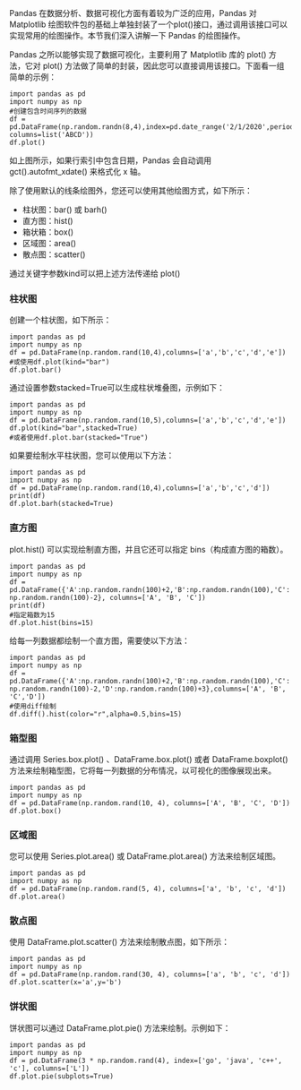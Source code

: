 Pandas 在数据分析、数据可视化方面有着较为广泛的应用，Pandas 对 Matplotlib 绘图软件包的基础上单独封装了一个plot()接口，通过调用该接口可以实现常用的绘图操作。本节我们深入讲解一下 Pandas 的绘图操作。

Pandas 之所以能够实现了数据可视化，主要利用了 Matplotlib 库的 plot() 方法，它对 plot() 方法做了简单的封装，因此您可以直接调用该接口。下面看一组简单的示例：

```
import pandas as pd
import numpy as np
#创建包含时间序列的数据
df = pd.DataFrame(np.random.randn(8,4),index=pd.date_range('2/1/2020',periods=8), columns=list('ABCD'))
df.plot()
```


如上图所示，如果行索引中包含日期，Pandas 会自动调用 gct().autofmt_xdate() 来格式化 x 轴。

除了使用默认的线条绘图外，您还可以使用其他绘图方式，如下所示：

-   柱状图：bar() 或 barh()
-   直方图：hist()
-   箱状箱：box()
-   区域图：area()
-   散点图：scatter()

通过关键字参数kind可以把上述方法传递给 plot()

### 柱状图

创建一个柱状图，如下所示：

```
import pandas as pd
import numpy as np
df = pd.DataFrame(np.random.rand(10,4),columns=['a','b','c','d','e'])
#或使用df.plot(kind="bar")
df.plot.bar()
```


通过设置参数stacked=True可以生成柱状堆叠图，示例如下：

```
import pandas as pd
import numpy as np
df = pd.DataFrame(np.random.rand(10,5),columns=['a','b','c','d','e'])
df.plot(kind="bar",stacked=True)
#或者使用df.plot.bar(stacked="True")
```


如果要绘制水平柱状图，您可以使用以下方法：

```
import pandas as pd
import numpy as np
df = pd.DataFrame(np.random.rand(10,4),columns=['a','b','c','d'])
print(df)
df.plot.barh(stacked=True)
```


### 直方图

plot.hist() 可以实现绘制直方图，并且它还可以指定 bins（构成直方图的箱数）。

```
import pandas as pd
import numpy as np
df = pd.DataFrame({'A':np.random.randn(100)+2,'B':np.random.randn(100),'C':
np.random.randn(100)-2}, columns=['A', 'B', 'C'])
print(df)
#指定箱数为15
df.plot.hist(bins=15)
```


给每一列数据都绘制一个直方图，需要使以下方法：

```
import pandas as pd
import numpy as np
df = pd.DataFrame({'A':np.random.randn(100)+2,'B':np.random.randn(100),'C':
np.random.randn(100)-2,'D':np.random.randn(100)+3},columns=['A', 'B', 'C','D'])
#使用diff绘制
df.diff().hist(color="r",alpha=0.5,bins=15)
```


### 箱型图

通过调用 Series.box.plot() 、DataFrame.box.plot() 或者 DataFrame.boxplot() 方法来绘制箱型图，它将每一列数据的分布情况，以可视化的图像展现出来。

```
import pandas as pd
import numpy as np
df = pd.DataFrame(np.random.rand(10, 4), columns=['A', 'B', 'C', 'D'])
df.plot.box()
```


### 区域图

您可以使用 Series.plot.area() 或 DataFrame.plot.area() 方法来绘制区域图。

```
import pandas as pd
import numpy as np
df = pd.DataFrame(np.random.rand(5, 4), columns=['a', 'b', 'c', 'd'])
df.plot.area()
```

### 散点图

使用 DataFrame.plot.scatter() 方法来绘制散点图，如下所示：

```
import pandas as pd
import numpy as np
df = pd.DataFrame(np.random.rand(30, 4), columns=['a', 'b', 'c', 'd'])
df.plot.scatter(x='a',y='b')
```


### 饼状图

饼状图可以通过 DataFrame.plot.pie() 方法来绘制。示例如下：

```
import pandas as pd
import numpy as np
df = pd.DataFrame(3 * np.random.rand(4), index=['go', 'java', 'c++', 'c'], columns=['L'])
df.plot.pie(subplots=True)
```
